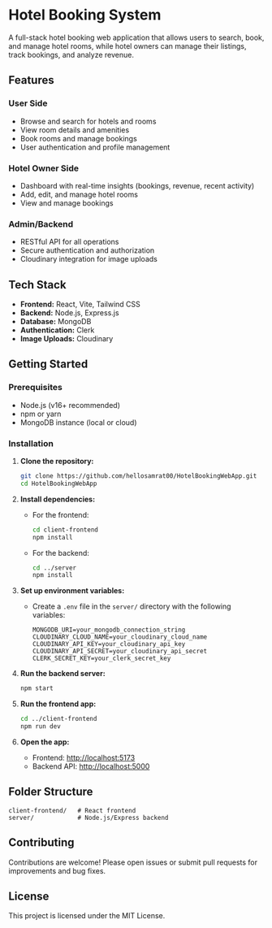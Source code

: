 # Hotel Booking System

A full-stack hotel booking web application that allows users to search, book, and manage hotel rooms, while hotel owners can manage their listings, track bookings, and analyze revenue.

## Features

### User Side
- Browse and search for hotels and rooms
- View room details and amenities
- Book rooms and manage bookings
- User authentication and profile management

### Hotel Owner Side
- Dashboard with real-time insights (bookings, revenue, recent activity)
- Add, edit, and manage hotel rooms
- View and manage bookings

### Admin/Backend
- RESTful API for all operations
- Secure authentication and authorization
- Cloudinary integration for image uploads

## Tech Stack

- **Frontend:** React, Vite, Tailwind CSS
- **Backend:** Node.js, Express.js
- **Database:** MongoDB
- **Authentication:** Clerk
- **Image Uploads:** Cloudinary

## Getting Started

### Prerequisites
- Node.js (v16+ recommended)
- npm or yarn
- MongoDB instance (local or cloud)

### Installation

1. **Clone the repository:**
   ```bash
   git clone https://github.com/hellosamrat00/HotelBookingWebApp.git
   cd HotelBookingWebApp
   ```

2. **Install dependencies:**
   - For the frontend:
     ```bash
     cd client-frontend
     npm install
     ```
   - For the backend:
     ```bash
     cd ../server
     npm install
     ```

3. **Set up environment variables:**
   - Create a `.env` file in the `server/` directory with the following variables:
     ```env
     MONGODB_URI=your_mongodb_connection_string
     CLOUDINARY_CLOUD_NAME=your_cloudinary_cloud_name
     CLOUDINARY_API_KEY=your_cloudinary_api_key
     CLOUDINARY_API_SECRET=your_cloudinary_api_secret
     CLERK_SECRET_KEY=your_clerk_secret_key
     ```

4. **Run the backend server:**
   ```bash
   npm start
   ```

5. **Run the frontend app:**
   ```bash
   cd ../client-frontend
   npm run dev
   ```

6. **Open the app:**
   - Frontend: [http://localhost:5173](http://localhost:5173)
   - Backend API: [http://localhost:5000](http://localhost:5000)

## Folder Structure

```
client-frontend/   # React frontend
server/            # Node.js/Express backend
```

## Contributing

Contributions are welcome! Please open issues or submit pull requests for improvements and bug fixes.

## License

This project is licensed under the MIT License.

